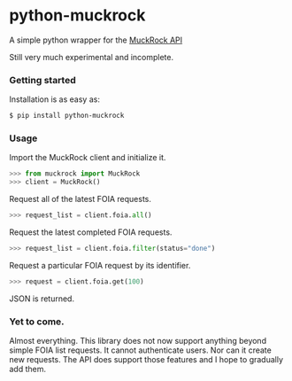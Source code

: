 # python-muckrock

A simple python wrapper for the [MuckRock API](https://www.muckrock.com/api/)

Still very much experimental and incomplete.


### Getting started

Installation is as easy as:

```bash
$ pip install python-muckrock
```


### Usage

Import the MuckRock client and initialize it.

```python
>>> from muckrock import MuckRock
>>> client = MuckRock()
```

Request all of the latest FOIA requests.

```python
>>> request_list = client.foia.all()
```

Request the latest completed FOIA requests.

```python
>>> request_list = client.foia.filter(status="done")
```

Request a particular FOIA request by its identifier.

```python
>>> request = client.foia.get(100)
```

JSON is returned.


### Yet to come.

Almost everything. This library does not now support anything beyond simple FOIA list requests. It cannot authenticate users. Nor can it create new requests. The API does support those features and I hope to gradually add them.
